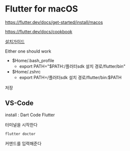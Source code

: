 # Flutter for macOS

https://flutter.dev/docs/get-started/install/macos

https://flutter.dev/docs/cookbook

[설치가이드](https://medium.com/@donggyu9410/flutter-macos-에서-vscode로-시작하기-9249bc3b275b)

Either one should work

- $Home/.bash_profile
  - export PATH="$PATH:/플러터sdk 설치 경로/flutter/bin"
- $Home/.zshrc
  - export PATH=/플러터sdk 설치 경로/flutter/bin:$PATH

저장

## VS-Code

install : Dart Code Flutter



터미널을 시작한다

```shell
flutter doctor
```

커맨드를 입력해준다



